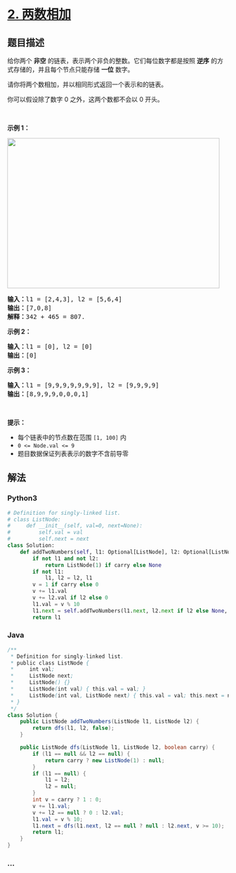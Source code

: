 # [2. 两数相加](https://leetcode-cn.com/problems/add-two-numbers)



## 题目描述

<!-- 这里写题目描述 -->

<p>给你两个 <strong>非空</strong> 的链表，表示两个非负的整数。它们每位数字都是按照 <strong>逆序</strong> 的方式存储的，并且每个节点只能存储 <strong>一位</strong> 数字。</p>

<p>请你将两个数相加，并以相同形式返回一个表示和的链表。</p>

<p>你可以假设除了数字 0 之外，这两个数都不会以 0 开头。</p>

<p> </p>

<p><strong>示例 1：</strong></p>
<img alt="" src="https://assets.leetcode-cn.com/aliyun-lc-upload/uploads/2021/01/02/addtwonumber1.jpg" style="width: 483px; height: 342px;" />
<pre>
<strong>输入：</strong>l1 = [2,4,3], l2 = [5,6,4]
<strong>输出：</strong>[7,0,8]
<strong>解释：</strong>342 + 465 = 807.
</pre>

<p><strong>示例 2：</strong></p>

<pre>
<strong>输入：</strong>l1 = [0], l2 = [0]
<strong>输出：</strong>[0]
</pre>

<p><strong>示例 3：</strong></p>

<pre>
<strong>输入：</strong>l1 = [9,9,9,9,9,9,9], l2 = [9,9,9,9]
<strong>输出：</strong>[8,9,9,9,0,0,0,1]
</pre>

<p> </p>

<p><strong>提示：</strong></p>

<ul>
	<li>每个链表中的节点数在范围 <code>[1, 100]</code> 内</li>
	<li><code>0 <= Node.val <= 9</code></li>
	<li>题目数据保证列表表示的数字不含前导零</li>
</ul>


## 解法

<!-- 这里可写通用的实现逻辑 -->

<!-- tabs:start -->

### **Python3**

<!-- 这里可写当前语言的特殊实现逻辑 -->

```python
# Definition for singly-linked list.
# class ListNode:
#     def __init__(self, val=0, next=None):
#         self.val = val
#         self.next = next
class Solution:
    def addTwoNumbers(self, l1: Optional[ListNode], l2: Optional[ListNode], carry=False) -> Optional[ListNode]:
        if not l1 and not l2:
            return ListNode(1) if carry else None
        if not l1:
            l1, l2 = l2, l1
        v = 1 if carry else 0
        v += l1.val
        v += l2.val if l2 else 0
        l1.val = v % 10
        l1.next = self.addTwoNumbers(l1.next, l2.next if l2 else None, v >= 10)
        return l1
```

### **Java**

<!-- 这里可写当前语言的特殊实现逻辑 -->

```java
/**
 * Definition for singly-linked list.
 * public class ListNode {
 *     int val;
 *     ListNode next;
 *     ListNode() {}
 *     ListNode(int val) { this.val = val; }
 *     ListNode(int val, ListNode next) { this.val = val; this.next = next; }
 * }
 */
class Solution {
    public ListNode addTwoNumbers(ListNode l1, ListNode l2) {
        return dfs(l1, l2, false);
    }

    public ListNode dfs(ListNode l1, ListNode l2, boolean carry) {
        if (l1 == null && l2 == null) {
            return carry ? new ListNode(1) : null;
        }
        if (l1 == null) {
            l1 = l2;
            l2 = null;
        }
        int v = carry ? 1 : 0;
        v += l1.val;
        v += l2 == null ? 0 : l2.val;
        l1.val = v % 10;
        l1.next = dfs(l1.next, l2 == null ? null : l2.next, v >= 10);
        return l1;
    }
}
```

### **...**

```

```

<!-- tabs:end -->
